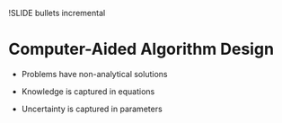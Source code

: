 !SLIDE bullets incremental

# Computer-Aided Algorithm Design

* Problems have non-analytical solutions

* Knowledge is captured in equations

* Uncertainty is captured in parameters
